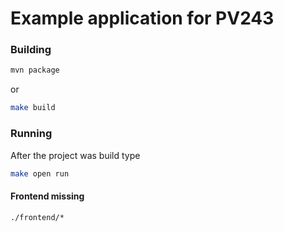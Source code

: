 # Example application for PV243

### Building

```bash
mvn package
```
or 
```bash
make build
```

### Running

After the project was build type

```bash
make open run
```


#### Frontend missing

```
./frontend/*
```